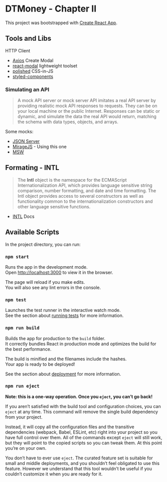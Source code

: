 # DTMoney - Chapter II
This project was bootstrapped with [Create React App](https://github.com/facebook/create-react-app).

## Tools and Libs

HTTP Client
- [Axios](https://axios-http.com/ptbr/docs/intro)
Create Modal
- [react-modal](https://github.com/reactjs/react-modal)
lightweight toolset
- [polished](https://polished.js.org/)
CSS-in-JS
- [styled-components](https://styled-components.com/)

### Simulating an API
> A mock API server or mock server API imitates a real API server by providing realistic mock API responses to requests. They can be on your local machine or the public Internet. Responses can be static or dynamic, and simulate the data the real API would return, matching the schema with data types, objects, and arrays.

Some mocks:

- [JSON Server](https://github.com/typicode/json-server)
- [MirageJS](https://miragejs.com) - Using this one
- [MSW](https://mswjs.io/)

## Formating - INTL

> The **Intl** object is the namespace for the ECMAScript Internationalization API, which provides language sensitive string comparison, number formatting, and date and time formatting. The Intl object provides access to several constructors as well as functionality common to the internationalization constructors and other language sensitive functions.

- [INTL](https://developer.mozilla.org/en-US/docs/Web/JavaScript/Reference/Global_Objects/Intl) Docs

## Available Scripts

In the project directory, you can run:

### `npm start`

Runs the app in the development mode.\
Open [http://localhost:3000](http://localhost:3000) to view it in the browser.

The page will reload if you make edits.\
You will also see any lint errors in the console.

### `npm test`

Launches the test runner in the interactive watch mode.\
See the section about [running tests](https://facebook.github.io/create-react-app/docs/running-tests) for more information.

### `npm run build`

Builds the app for production to the `build` folder.\
It correctly bundles React in production mode and optimizes the build for the best performance.

The build is minified and the filenames include the hashes.\
Your app is ready to be deployed!

See the section about [deployment](https://facebook.github.io/create-react-app/docs/deployment) for more information.

### `npm run eject`

**Note: this is a one-way operation. Once you `eject`, you can’t go back!**

If you aren’t satisfied with the build tool and configuration choices, you can `eject` at any time. This command will remove the single build dependency from your project.

Instead, it will copy all the configuration files and the transitive dependencies (webpack, Babel, ESLint, etc) right into your project so you have full control over them. All of the commands except `eject` will still work, but they will point to the copied scripts so you can tweak them. At this point you’re on your own.

You don’t have to ever use `eject`. The curated feature set is suitable for small and middle deployments, and you shouldn’t feel obligated to use this feature. However we understand that this tool wouldn’t be useful if you couldn’t customize it when you are ready for it.
